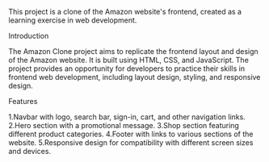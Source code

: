 This project is a clone of the Amazon website's frontend, created as a learning exercise in web development.

Introduction 

The Amazon Clone project aims to replicate the frontend layout and design of the Amazon website. It is built using HTML, CSS, and JavaScript. The project provides an opportunity for developers to practice their skills in frontend web development, including layout design, styling, and responsive design.

Features 

1.Navbar with logo, search bar, sign-in, cart, and other navigation links.
2.Hero section with a promotional message.
3.Shop section featuring different product categories.
4.Footer with links to various sections of the website.
5.Responsive design for compatibility with different screen sizes and devices.

